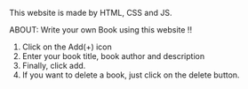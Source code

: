 This website is made by HTML, CSS and JS.

ABOUT:
Write your own Book using this website !!
1. Click on the Add(+) icon 
2. Enter your book title, book author and description
3. Finally, click add.
4. If you want to delete a book, just click on the delete button.
